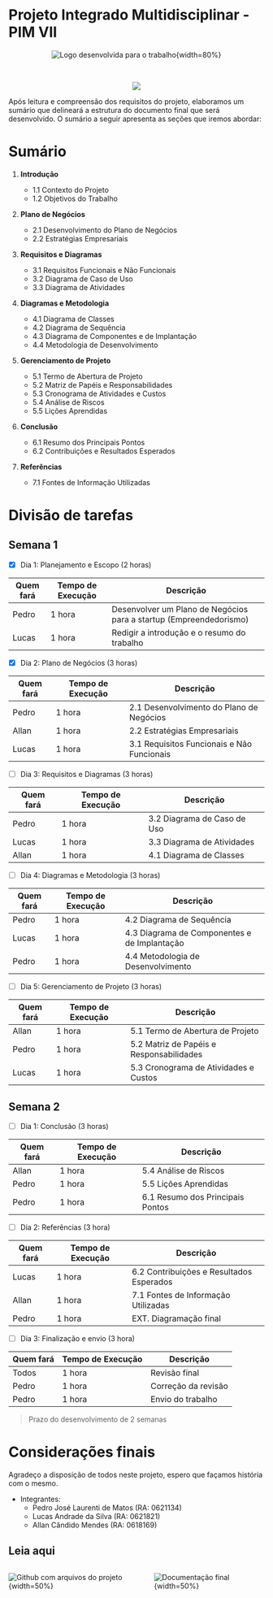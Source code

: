 
# Projeto Integrado Multidisciplinar - PIM VII

<div align="center">

![Logo desenvolvida para o trabalho](./img/PIM-VII-LOGO.png){width=80%}

<br>

![](https://geps.dev/progress/20)

</div>

Após leitura e compreensão dos requisitos do projeto, elaboramos um sumário que delineará a estrutura do documento final que será desenvolvido. O sumário a seguir apresenta as seções que iremos abordar:

# Sumário

1. **Introdução**
    - 1.1 Contexto do Projeto
    - 1.2 Objetivos do Trabalho

2. **Plano de Negócios**
    - 2.1 Desenvolvimento do Plano de Negócios
    - 2.2 Estratégias Empresariais

3. **Requisitos e Diagramas**
    - 3.1 Requisitos Funcionais e Não Funcionais
    - 3.2 Diagrama de Caso de Uso
    - 3.3 Diagrama de Atividades

4. **Diagramas e Metodologia**
    - 4.1 Diagrama de Classes
    - 4.2 Diagrama de Sequência
    - 4.3 Diagrama de Componentes e de Implantação
    - 4.4 Metodologia de Desenvolvimento

5. **Gerenciamento de Projeto**
    - 5.1 Termo de Abertura de Projeto
    - 5.2 Matriz de Papéis e Responsabilidades
    - 5.3 Cronograma de Atividades e Custos
    - 5.4 Análise de Riscos
    - 5.5 Lições Aprendidas

6. **Conclusão**
    - 6.1 Resumo dos Principais Pontos
    - 6.2 Contribuições e Resultados Esperados

7. **Referências**
    - 7.1 Fontes de Informação Utilizadas


# Divisão de tarefas


## Semana 1

- [X] Dia 1: Planejamento e Escopo (2 horas)

| Quem fará | Tempo de Execução  | Descrição                                                         | 
|-----------|--------------------|-------------------------------------------------------------------|
| Pedro     | 1 hora             | Desenvolver um Plano de Negócios para a startup (Empreendedorismo)|
| Lucas     | 1 hora             | Redigir a introdução e o resumo do trabalho                       |

- [X] Dia 2: Plano de Negócios (3 horas)

| Quem fará | Tempo de Execução  | Descrição                                                         | 
|-----------|--------------------|-------------------------------------------------------------------|
| Pedro     | 1 hora             | 2.1 Desenvolvimento do Plano de Negócios                          |
| Allan     | 1 hora             | 2.2 Estratégias Empresariais                                      |
| Lucas     | 1 hora             | 3.1 Requisitos Funcionais e Não Funcionais                        |

- [ ] Dia 3: Requisitos e Diagramas (3 horas)

| Quem fará | Tempo de Execução  | Descrição                                                         | 
|-----------|--------------------|-------------------------------------------------------------------|
| Pedro     | 1 hora             | 3.2 Diagrama de Caso de Uso                                       |
| Lucas     | 1 hora             | 3.3 Diagrama de Atividades                                        |
| Allan     | 1 hora             | 4.1 Diagrama de Classes                                           |

- [ ] Dia 4: Diagramas e Metodologia (3 horas)

| Quem fará | Tempo de Execução  | Descrição                                                         | 
|-----------|--------------------|-------------------------------------------------------------------|
| Pedro     | 1 hora             | 4.2 Diagrama de Sequência                                         |
| Lucas     | 1 hora             | 4.3 Diagrama de Componentes e de Implantação                      |
| Pedro     | 1 hora             | 4.4 Metodologia de Desenvolvimento                                |

- [ ] Dia 5: Gerenciamento de Projeto (3 horas)

| Quem fará | Tempo de Execução  | Descrição                                                         | 
|-----------|--------------------|-------------------------------------------------------------------|
| Allan     | 1 hora             | 5.1 Termo de Abertura de Projeto                                  |
| Pedro     | 1 hora             | 5.2 Matriz de Papéis e Responsabilidades                          |
| Lucas     | 1 hora             | 5.3 Cronograma de Atividades e Custos                             |

## Semana 2

- [ ] Dia 1: Conclusão (3 horas)

| Quem fará | Tempo de Execução  | Descrição                                                         | 
|-----------|--------------------|-------------------------------------------------------------------|
| Allan     | 1 hora             | 5.4 Análise de Riscos                                             |
| Pedro     | 1 hora             | 5.5 Lições Aprendidas                                             |
| Pedro     | 1 hora             | 6.1 Resumo dos Principais Pontos                                  |

- [ ] Dia 2: Referências (3 hora)

| Quem fará | Tempo de Execução  | Descrição                                                         | 
|-----------|--------------------|-------------------------------------------------------------------|
| Lucas     | 1 hora             | 6.2 Contribuições e Resultados Esperados                          |
| Allan     | 1 hora             | 7.1 Fontes de Informação Utilizadas                               |
| Pedro     | 1 hora             | EXT. Diagramação final                                            |


- [ ] Dia 3: Finalização e envio (3 hora)

| Quem fará | Tempo de Execução  | Descrição                                                         | 
|-----------|--------------------|-------------------------------------------------------------------|
| Todos     | 1 hora             | Revisão final                                                     |
| Pedro     | 1 hora             | Correção da revisão                                               |
| Pedro     | 1 hora             | Envio do trabalho                                                 |

> Prazo do desenvolvimento de 2 semanas

# Considerações finais

Agradeço a disposição de todos neste projeto, espero que façamos história com o mesmo.

- Integrantes:
  - Pedro José Laurenti de Matos (RA: 0621134)
  - Lucas Andrade da Silva (RA: 0621821)
  - Allan Cândido Mendes (RA: 0618169)

## Leia aqui

<div style=" display: flex; flex-direction: row; align-items: center; justify-content: center; ">

![ [Github com arquivos do projeto](https://github.com/Pedro-Laurenti/ADS-UNIP/tree/main/%F0%9F%93%82%20Projetos/PIM-VII) ](img/github.png){width=50%}

![ [Documentação final](https://www.orbytesistemas.com/pimvii/PIM-VII.pdf) ](img/latex.png){width=50%}



</div>
